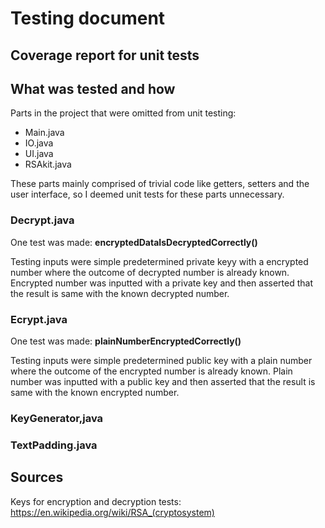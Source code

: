 # Testing document

## Coverage report for unit tests


## What was tested and how

Parts in the project that were omitted from unit testing: 
* Main.java
* IO.java
* UI.java
* RSAkit.java

These parts mainly comprised of trivial code like getters, setters and the user interface, so I deemed unit tests for these parts unnecessary.

### Decrypt.java

One test was made: **encryptedDataIsDecryptedCorrectly()**

Testing inputs were simple predetermined private keyy with a encrypted number where the outcome of decrypted number is already known.
Encrypted number was inputted with a private key and then asserted that the result is same with the known decrypted number.

### Ecrypt.java

One test was made: **plainNumberEncryptedCorrectly()**

Testing inputs were simple predetermined public key with a plain number where the outcome of the encrypted number is already known.
Plain number was inputted with a public key and then asserted that the result is same with the known encrypted number.

### KeyGenerator,java

### TextPadding.java


## Sources

Keys for encryption and decryption tests: https://en.wikipedia.org/wiki/RSA_(cryptosystem)

